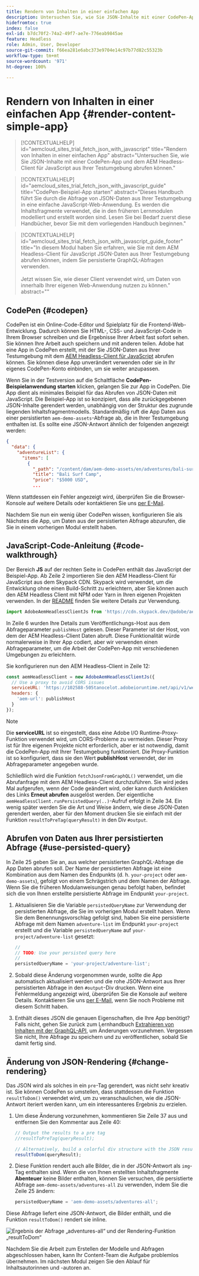 ```yaml
---
title: Rendern von Inhalten in einer einfachen App
description: Untersuchen Sie, wie Sie JSON-Inhalte mit einer CodePen-App und dem AEM Headless-Client für JavaScript aus Ihrer Testumgebung abrufen können.
hidefromtoc: true
index: false
exl-id: b7dc70f2-74a2-49f7-ae7e-776eab9845ae
feature: Headless
role: Admin, User, Developer
source-git-commit: f66ea281e6abc373e9704e14c97b77d82c55323b
workflow-type: tm+mt
source-wordcount: '971'
ht-degree: 100%

---
```



# Rendern von Inhalten in einer einfachen App {#render-content-simple-app}

>[!CONTEXTUALHELP]
>id="aemcloud_sites_trial_fetch_json_with_javascript"
>title="Rendern von Inhalten in einer einfachen App"
>abstract="Untersuchen Sie, wie Sie JSON-Inhalte mit einer CodePen-App und dem AEM Headless-Client für JavaScript aus Ihrer Testumgebung abrufen können."

>[!CONTEXTUALHELP]
>id="aemcloud_sites_trial_fetch_json_with_javascript_guide"
>title="CodePen-Beispiel-App starten"
>abstract="Dieses Handbuch führt Sie durch die Abfrage von JSON-Daten aus Ihrer Testumgebung in eine einfache JavaScript-Web-Anwendung. Es werden die Inhaltsfragmente verwendet, die in den früheren Lernmodulen modelliert und erstellt worden sind. Lesen Sie bei Bedarf zuerst diese Handbücher, bevor Sie mit dem vorliegenden Handbuch beginnen."

>[!CONTEXTUALHELP]
>id="aemcloud_sites_trial_fetch_json_with_javascript_guide_footer"
>title="In diesem Modul haben Sie erfahren, wie Sie mit dem AEM Headless-Client für JavaScript JSON-Daten aus Ihrer Testumgebung abrufen können, indem Sie persistierte GraphQL-Abfragen verwenden.<br><br>Jetzt wissen Sie, wie dieser Client verwendet wird, um Daten von innerhalb Ihrer eigenen Web-Anwendung nutzen zu können."
>abstract=""

## CodePen {#codepen}

CodePen ist ein Online-Code-Editor und Spielplatz für die Frontend-Web-Entwicklung. Dadurch können Sie HTML-, CSS- und JavaScript-Code in Ihrem Browser schreiben und die Ergebnisse Ihrer Arbeit fast sofort sehen. Sie können Ihre Arbeit auch speichern und mit anderen teilen. Adobe hat eine App in CodePen erstellt, mit der Sie JSON-Daten aus Ihrer Testumgebung mit dem [AEM Headless-Client für JavaScript](https://github.com/adobe/aem-headless-client-js) abrufen können. Sie können diese App unverändert verwenden oder sie in Ihr eigenes CodePen-Konto einbinden, um sie weiter anzupassen.

Wenn Sie in der Testversion auf die Schaltfläche **CodePen-Beispielanwendung starten** klicken, gelangen Sie zur App in CodePen. Die App dient als minimales Beispiel für das Abrufen von JSON-Daten mit JavaScript. Die Beispiel-App ist so konzipiert, dass alle zurückgegebenen JSON-Inhalte gerendert werden, unabhängig von der Struktur des zugrunde liegenden Inhaltsfragmentmodells. Standardmäßig ruft die App Daten aus einer persistierten `aem-demo-assets`-Abfrage ab, die in Ihrer Testumgebung enthalten ist. Es sollte eine JSON-Antwort ähnlich der folgenden angezeigt werden:

```json
{
  "data": {
    "adventureList": {
      "items": [
        {
          "_path": "/content/dam/aem-demo-assets/en/adventures/bali-surf-camp/bali-surf-camp",
          "title": "Bali Surf Camp",
          "price": "$5000 USD",
          ...
```

Wenn stattdessen ein Fehler angezeigt wird, überprüfen Sie die Browser-Konsole auf weitere Details oder kontaktieren Sie uns [per E-Mail](mailto:aem-headless-trials-support@adobe.com?subject=AEM%20Trials%20support%20request).

Nachdem Sie nun ein wenig über CodePen wissen, konfigurieren Sie als Nächstes die App, um Daten aus der persistierten Abfrage abzurufen, die Sie in einem vorherigen Modul erstellt haben.

## JavaScript-Code-Anleitung {#code-walkthrough}

Der Bereich **JS** auf der rechten Seite in CodePen enthält das JavaScript der Beispiel-App. Ab Zeile 2 importieren Sie den AEM Headless-Client für JavaScript aus dem Skypack CDN. Skypack wird verwendet, um die Entwicklung ohne einen Build-Schritt zu erleichtern, aber Sie können auch den AEM Headless Client mit NPM oder Yarn in Ihren eigenen Projekten verwenden. In der [README](https://github.com/adobe/aem-headless-client-js#aem-headless-client-for-javascript) finden Sie weitere Details zur Verwendung.

```javascript
import AdobeAemHeadlessClientJs from 'https://cdn.skypack.dev/@adobe/aem-headless-client-js@v3.2.0';
```

In Zeile 6 wurden Ihre Details zum Veröffentlichungs-Host aus dem Abfrageparameter `publishHost` gelesen. Dieser Parameter ist der Host, von dem der AEM Headless-Client Daten abruft. Diese Funktionalität würde normalerweise in Ihrer App codiert, aber wir verwenden einen Abfrageparameter, um die Arbeit der CodePen-App mit verschiedenen Umgebungen zu erleichtern.

Sie konfigurieren nun den AEM Headless-Client in Zeile 12:

```javascript
const aemHeadlessClient = new AdobeAemHeadlessClientJs({
  // Use a proxy to avoid CORS issues
  serviceURL: 'https://102588-505tanocelot.adobeioruntime.net/api/v1/web/aem/proxy',
  headers: {
    'aem-url': publishHost
  }
});
```

>[!NOTE]
>
>Die **serviceURL** ist so eingestellt, dass eine Adobe I/O Runtime-Proxy-Funktion verwendet wird, um CORS-Probleme zu vermeiden. Dieser Proxy ist für Ihre eigenen Projekte nicht erforderlich, aber er ist notwendig, damit die CodePen-App mit Ihrer Testumgebung funktioniert. Die Proxy-Funktion ist so konfiguriert, dass sie den Wert **publishHost** verwendet, der im Abfrageparameter angegeben wurde.

Schließlich wird die Funktion `fetchJsonFromGraphQL()` verwendet, um die Abrufanfrage mit dem AEM Headless-Client durchzuführen. Sie wird jedes Mal aufgerufen, wenn der Code geändert wird, oder kann durch Anklicken des Links **Erneut abrufen** ausgelöst werden. Der eigentliche `aemHeadlessClient.runPersistedQuery(..)`-Aufruf erfolgt in Zeile 34. Ein wenig später werden Sie die Art und Weise ändern, wie diese JSON-Daten gerendert werden, aber für den Moment drucken Sie sie einfach mit der Funktion `resultToPreTag(queryResult)` in den Div `#output`.

## Abrufen von Daten aus Ihrer persistierten Abfrage {#use-persisted-query}

In Zeile 25 geben Sie an, aus welcher persistierten GraphQL-Abfrage die App Daten abrufen soll. Der Name der persistierten Abfrage ist eine Kombination aus dem Namen des Endpunkts (d. h. `your-project` oder `aem-demo-assets`), gefolgt von einem Schrägstrich und dem Namen der Abfrage. Wenn Sie die früheren Modulanweisungen genau befolgt haben, befindet sich die von Ihnen erstellte persistierte Abfrage im Endpunkt `your-project`.

1. Aktualisieren Sie die Variable `persistedQueryName` zur Verwendung der persistierten Abfrage, die Sie im vorherigen Modul erstellt haben. Wenn Sie dem Benennungsvorschlag gefolgt sind, haben Sie eine persistierte Abfrage mit dem Namen `adventure-list` im Endpunkt `your-project` erstellt und die Variable `persistedQueryName` auf `your-project/adventure-list` gesetzt:

   ```javascript
   //
   // TODO: Use your persisted query here
   //
   persistedQueryName = 'your-project/adventure-list';
   ```

1. Sobald diese Änderung vorgenommen wurde, sollte die App automatisch aktualisiert werden und die rohe JSON-Antwort aus Ihrer persistierten Abfrage in den `#output`-Div drucken. Wenn eine Fehlermeldung angezeigt wird, überprüfen Sie die Konsole auf weitere Details. Kontaktieren Sie uns [per E-Mail](mailto:aem-headless-trials-support@adobe.com?subject=AEM%20Trials%20support%20request), wenn Sie noch Probleme mit diesem Schritt haben.

1. Enthält dieses JSON die genauen Eigenschaften, die Ihre App benötigt? Falls nicht, gehen Sie zurück zum Lernhandbuch [Extrahieren von Inhalten mit der GraphQL-API](https://experience.adobe.com/experiencemanager/learn/extract_content_using_graphql), um Änderungen vorzunehmen. Vergessen Sie nicht, Ihre Abfrage zu speichern und zu veröffentlichen, sobald Sie damit fertig sind.

## Änderung von JSON-Rendering {#change-rendering}

Das JSON wird als solches in ein `pre`-Tag gerendert, was nicht sehr kreativ ist. Sie können CodePen so umstellen, dass stattdessen die Funktion `resultToDom()` verwendet wird, um zu veranschaulichen, wie die JSON-Antwort iteriert werden kann, um ein interessanteres Ergebnis zu erzielen.

1. Um diese Änderung vorzunehmen, kommentieren Sie Zeile 37 aus und entfernen Sie den Kommentar aus Zeile 40:

   ```javascript
   // Output the results to a pre tag
   //resultToPreTag(queryResult);
   
   // Alternatively, build a colorful div structure with the JSON results and render images inline
   resultToDom(queryResult);
   ```

1. Diese Funktion rendert auch alle Bilder, die in der JSON-Antwort als `img`-Tag enthalten sind. Wenn die von Ihnen erstellten Inhaltsfragmente **Abenteuer** keine Bilder enthalten, können Sie versuchen, die persistierte Abfrage `aem-demo-assets/adventures-all` zu verwenden, indem Sie die Zeile 25 ändern:

   ```javascript
   persistedQueryName = 'aem-demo-assets/adventures-all';
   ```

Diese Abfrage liefert eine JSON-Antwort, die Bilder enthält, und die Funktion `resultToDom()` rendert sie inline.

![Ergebnis der Abfrage „adventures-all“ und der Rendering-Funktion „resultToDom“](assets/do-not-localize/adventures-all-query-result.png)

Nachdem Sie die Arbeit zum Erstellen der Modelle und Abfragen abgeschlossen haben, kann Ihr Content-Team die Aufgabe problemlos übernehmen. Im nächsten Modul zeigen Sie den Ablauf für Inhaltsautorinnen und -autoren an.

